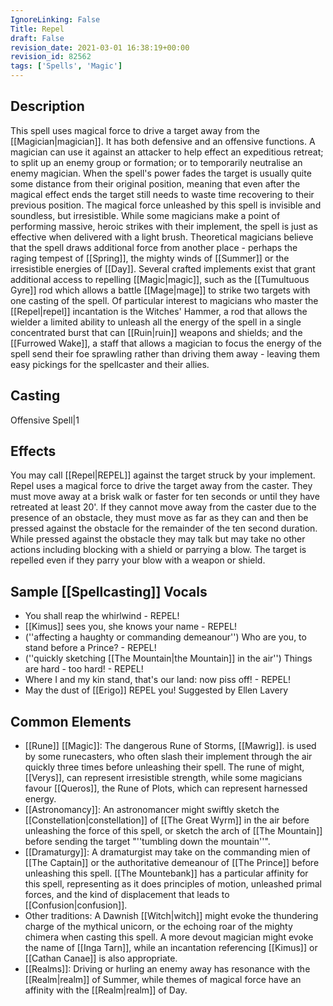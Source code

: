 ```yaml
---
IgnoreLinking: False
Title: Repel
draft: False
revision_date: 2021-03-01 16:38:19+00:00
revision_id: 82562
tags: ['Spells', 'Magic']
---
```


## Description
This spell uses magical force to drive a target away from the [[Magician|magician]]. It has both defensive and an offensive functions. A magician can use it against an attacker to help effect an expeditious retreat; to split up an enemy group or formation; or to temporarily neutralise an enemy magician. When the spell's power fades the target is usually quite some distance from their original position, meaning that even after the magical effect ends the target still needs to waste time recovering to their previous position.
The magical force unleashed by this spell is invisible and soundless, but irresistible. While some magicians make a point of performing massive, heroic strikes with their implement, the spell is just as effective when delivered with a light brush. Theoretical magicians believe that the spell draws additional force from another place - perhaps the raging tempest of [[Spring]], the mighty winds of [[Summer]] or the irresistible energies of [[Day]].
Several crafted implements exist that grant additional access to repelling [[Magic|magic]], such as the [[Tumultuous Gyre]] rod which allows a battle [[Mage|mage]] to strike two targets with one casting of the spell. Of particular interest to magicians who master the [[Repel|repel]] incantation is the Witches' Hammer, a rod that allows the wielder a limited ability to unleash all the energy of the spell in a single concentrated burst that can [[Ruin|ruin]] weapons and shields; and the [[Furrowed Wake]], a staff that allows a magician to focus the energy of the spell send their foe sprawling rather than driving them away - leaving them easy pickings for the spellcaster and their allies.
## Casting
Offensive Spell|1
## Effects
You may call [[Repel|REPEL]] against the target struck by your implement.
Repel uses a magical force to drive the target away from the caster. They must move away at a brisk walk or faster for ten seconds or until they have retreated at least 20'. If they cannot move away from the caster due to the presence of an obstacle, they must move as far as they can and then be pressed against the obstacle for the remainder of the ten second duration. While pressed against the obstacle they may talk but may take no other actions including blocking with a shield or parrying a blow. 
The target is repelled even if they parry your blow with a weapon or shield.
## Sample [[Spellcasting]] Vocals
* You shall reap the whirlwind - REPEL!
* [[Kimus]] sees you, she knows your name - REPEL!
* (''affecting a haughty or commanding demeanour'') Who are you, to stand before a Prince? - REPEL!
* (''quickly sketching [[The Mountain|the Mountain]] in the air'') Things are hard - too hard! - REPEL!
* Where I and my kin stand, that's our land: now piss off! - REPEL!
* May the dust of [[Erigo]] REPEL you! Suggested by Ellen Lavery
## Common Elements
* [[Rune]] [[Magic]]: The dangerous Rune of Storms, [[Mawrig]]. is used by some runecasters, who often slash their implement through the air quickly three times before unleashing their spell. The rune of might, [[Verys]], can represent irresistible strength, while some magicians favour [[Queros]], the Rune of Plots, which can represent harnessed energy.
* [[Astronomancy]]: An astronomancer might swiftly sketch the [[Constellation|constellation]] of [[The Great Wyrm]] in the air before unleashing the force of this spell, or sketch the arch of [[The Mountain]] before sending the target "''tumbling down the mountain''".
* [[Dramaturgy]]: A dramaturgist may take on the commanding mien of [[The Captain]] or the authoritative demeanour of [[The Prince]] before unleashing this spell. [[The Mountebank]] has a particular affinity for this spell, representing as it does principles of motion, unleashed primal forces, and the kind of displacement that leads to [[Confusion|confusion]].
* Other traditions: A Dawnish [[Witch|witch]] might evoke the thundering charge of the mythical unicorn, or the echoing roar of the mighty chimera when casting this spell. A more devout magician might evoke the name of [[Inga Tarn]], while an incantation referencing [[Kimus]] or [[Cathan Canae]] is also appropriate.
* [[Realms]]: Driving or hurling an enemy away has resonance with the [[Realm|realm]] of Summer, while themes of magical force have an affinity with the [[Realm|realm]] of Day.